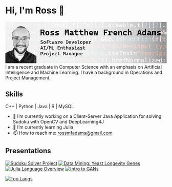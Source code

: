 # Hi, I'm Ross 👋
![](profilebanner-01.jpg)
I am a recent graduate in Computer Science with an emphasis on Artificial Intelligence and Machine Learning. I have a background in Operations and Project Management.

## Skills
C++ | Python | Java | R | MySQL

- 🔭 I’m currently working on a Client-Server Java Application for solving Sudoku with OpenCV and DeepLearning4J 
- 🌱 I’m currently learning Julia 
- 📫 How to reach me: rossmfadams@gmail.com 

## Presentations
[![Sudoku Solver Project](http://img.youtube.com/vi/fKBX-u8wlww/default.jpg)](https://youtu.be/fKBX-u8wlww)
[![Data Mining: Yeast Longevity Genes](http://img.youtube.com/vi/pN7gaPh6kc4/default.jpg)](https://youtu.be/pN7gaPh6kc4)
[![Julia Language Overview](http://img.youtube.com/vi/6_LnTmoHEM0/default.jpg)](https://youtu.be/6_LnTmoHEM0)
[![Intro to GANs](http://img.youtube.com/vi/4YmQBti33_c/default.jpg)](https://youtu.be/4YmQBti33_c)


[![Top Langs](https://github-readme-stats.vercel.app/api/top-langs/?username=rossmfadams)](https://github.com/anuraghazra/github-readme-stats)
